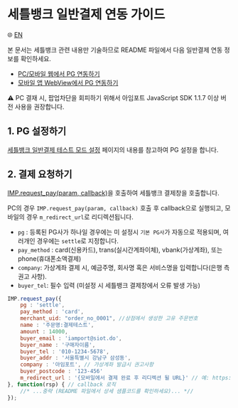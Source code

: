 # 세틀뱅크 일반결제 연동 가이드

:globe_with_meridians: [EN](/en/General/sample/settle.md)  

본 문서는 세틀뱅크 관련 내용만 기술하므로 README 파일에서 다음 일반결제 연동 정보를 확인하세요.

- [PC/모바일 웹에서 PG 연동하기](../README.md#pc-mobile)
- [모바일 앱 WebView에서 PG 연동하기](../README.md#webview)

⚠️ PC 결재 시, 팝업차단을 회피하기 위해서 아임포트 JavaScript SDK 1.1.7 이상 버전 사용을 권장합니다.

## 1. PG 설정하기

<a href="https://guide.iamport.kr/4c37249c-be5e-45f9-84a2-769577d88736" target="_blank">세틀뱅크 일반결제 테스트 모드 설정</a> 페이지의 내용를 참고하여 PG 설정을 합니다.

## 2. 결제 요청하기

[IMP.request_pay(param, callback)](https://docs.iamport.kr/sdk/javascript-sdk#request_pay)을 호출하여 세틀뱅크 결제창을 호출합니다.  

PC의 경우 `IMP.request_pay(param, callback)` 호출 후 callback으로 실행되고, 모바일의 경우 `m_redirect_url`로 리디렉션됩니다.  

- `pg` : 등록된 PG사가 하나일 경우에는 미 설정시 `기본 PG사`가 자동으로 적용되며, 여러개인 경우에는 `settle`로 지정합니다.
- `pay_method` : card(신용카드), trans(실시간계좌이체), vbank(가상계좌), 또는 phone(휴대폰소액결제)
- `company`: 가상계좌 결제 시, 예금주명, 회사명 혹은 서비스명을 입력합니다(은행 측 권고 사항).
- `buyer_tel`: 필수 입력 (미설정 시 세틀뱅크 결제창에서 오류 발생 가능)

```javascript
IMP.request_pay({
    pg : 'settle',
    pay_method : 'card',
    merchant_uid: "order_no_0001", //상점에서 생성한 고유 주문번호
    name : '주문명:결제테스트',
    amount : 14000,
    buyer_email : 'iamport@siot.do',
    buyer_name : '구매자이름',
    buyer_tel : '010-1234-5678',
    buyer_addr : '서울특별시 강남구 삼성동',
    company : '아임포트', // 가상계좌 발급시 권고사항
    buyer_postcode : '123-456'
    m_redirect_url : '{모바일에서 결제 완료 후 리디렉션 될 URL}' // 예: https://www.my-service.com/payments/complete/mobile
}, function(rsp) { // callback 로직
	//* ...중략 (README 파일에서 상세 샘플코드를 확인하세요)... *//
});
```

